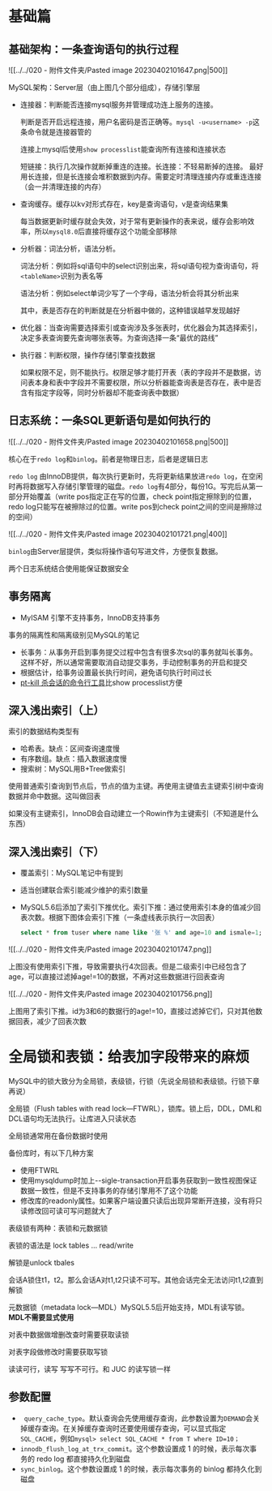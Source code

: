 # 基础篇


## 基础架构：一条查询语句的执行过程

![[../../020 - 附件文件夹/Pasted image 20230402101647.png|500]]

MySQL架构：Server层（由上图几个部分组成），存储引擎层

- 连接器：判断能否连接mysql服务并管理成功连上服务的连接。

  判断是否开启远程连接，用户名密码是否正确等。`mysql -u<username> -p`这条命令就是连接器管的

  连接上mysql后使用`show processlist`能查询所有连接和连接状态

  短链接：执行几次操作就断掉重连的连接。长连接：不轻易断掉的连接。  最好用长连接，但是长连接会堆积数据到内存。需要定时清理连接内存或重连连接（会一并清理连接的内存）

- 查询缓存。缓存以kv对形式存在，key是查询语句，v是查询结果集

  每当数据更新时缓存就会失效，对于常有更新操作的表来说，缓存会影响效率，所以`mysql8.0`后直接将缓存这个功能全部移除

- 分析器：词法分析，语法分析。

  词法分析：例如将sql语句中的select识别出来，将sql语句视为查询语句，将`<tableName>`识别为表名等

  语法分析：例如select单词少写了一个字母，语法分析会将其分析出来

  其中，表是否存在的判断就是在分析器中做的，这种错误越早发现越好

- 优化器：当查询需要选择索引或查询涉及多张表时，优化器会为其选择索引，决定多表查询要先查询哪张表等。为查询选择一条“最优的路线”

- 执行器：判断权限，操作存储引擎查找数据

  如果权限不足，则不能执行。权限足够才能打开表（表的字段并不是数据，访问表本身和表中字段并不需要权限，所以分析器能查询表是否存在，表中是否含有指定字段等，同时分析器却不能查询表中数据）



## 日志系统：一条SQL更新语句是如何执行的

![[../../020 - 附件文件夹/Pasted image 20230402101658.png|500]]

核心在于`redo log`和`binlog`。前者是物理日志，后者是逻辑日志

`redo log` 由InnoDB提供，每次执行更新时，先将更新结果放进`redo log`，在空闲时再将数据写入存储引擎管理的磁盘。`redo log`有4部分，每份1G。写完后从第一部分开始覆盖（write pos指定正在写的位置，check point指定擦除到的位置，redo log只能写在被擦除过的位置。write pos到check point之间的空间是擦除过的空间）

![[../../020 - 附件文件夹/Pasted image 20230402101721.png|400]]

`binlog`由Server层提供，类似将操作语句写进文件，方便恢复数据。

两个日志系统结合使用能保证数据安全



## 事务隔离

-  MyISAM 引擎不支持事务，InnoDB支持事务

事务的隔离性和隔离级别见MySQL的笔记



- 长事务：从事务开启到事务提交过程中包含有很多次sql的事务就叫长事务。这样不好，所以通常需要取消自动提交事务，手动控制事务的开启和提交
- 根据估计，给事务设置最长执行时间，避免语句执行时间过长
- [pt-kill 杀会话的命令行工具](https://www.cnblogs.com/bjx2020/p/9076953.html)比show processlist方便





## 深入浅出索引（上）

索引的数据结构类型有

- 哈希表。缺点：区间查询速度慢
- 有序数组。缺点：插入数据速度慢
- 搜索树：MySQL用B+Tree做索引



使用普通索引查询到节点后，节点的值为主键。再使用主键值去主键索引树中查询数据并命中数据。这叫做回表

如果没有主键索引，InnoDB会自动建立一个Rowin作为主键索引（不知道是什么东西）



## 深入浅出索引（下）

- 覆盖索引：MySQL笔记中有提到

- 适当创建联合索引能减少维护的索引数量

- MySQL5.6后添加了索引下推优化。索引下推：通过使用索引本身的值减少回表次数。根据下图体会索引下推（一条虚线表示执行一次回表）

  ```sql
  select * from tuser where name like '张 %' and age=10 and ismale=1;
  ```

![[../../020 - 附件文件夹/Pasted image 20230402101747.png]]

上图没有使用索引下推，导致需要执行4次回表。但是二级索引中已经包含了age，可以直接过滤掉age!=10的数据，不再对这些数据进行回表查询

![[../../020 - 附件文件夹/Pasted image 20230402101756.png]]

上图用了索引下推。id为3和6的数据行的age!=10，直接过滤掉它们，只对其他数据回表，减少了回表次数


# 全局锁和表锁：给表加字段带来的麻烦

MySQL中的锁大致分为全局锁，表级锁，行锁（先说全局锁和表级锁。行锁下章再说）



全局锁（Flush tables with read lock—FTWRL），锁库。锁上后，DDL，DML和DCL语句均无法执行。让库进入只读状态

全局锁通常用在备份数据时使用

备份库时，有以下几种方案

- 使用FTWRL
- 使用mysqldump时加上--sigle-transaction开启事务获取到一致性视图保证数据一致性，但是不支持事务的存储引擎用不了这个功能
- 修改库的readonly属性。如果客户端设置只读后出现异常断开连接，没有将只读修改回可读可写问题就大了



表级锁有两种：表锁和元数据锁



表锁的语法是 lock tables … read/write

解锁是unlock tbales

会话A锁住t1，t2。那么会话A对t1,t2只读不可写。其他会话完全无法访问t1,t2直到解锁



元数据锁（metadata lock—MDL）MySQL5.5后开始支持，MDL有读写锁。**MDL不需要显式使用**

对表中数据做增删改查时需要获取读锁

对表字段做修改时需要获取写锁

读读可行，读写  写写不可行。和 JUC 的读写锁一样



## 参数配置

- ` query_cache_type`。默认查询会先使用缓存查询，此参数设置为`DEMAND`会关掉缓存查询。在关掉缓存查询时还要使用缓存查询，可以显式指定`SQL_CACHE`，例如`mysql> select SQL_CACHE * from T where ID=10；`
- `innodb_flush_log_at_trx_commit`。这个参数设置成 1 的时候，表示每次事务的 redo log 都直接持久化到磁盘
- `sync_binlog`。这个参数设置成 1 的时候，表示每次事务的 binlog 都持久化到磁盘